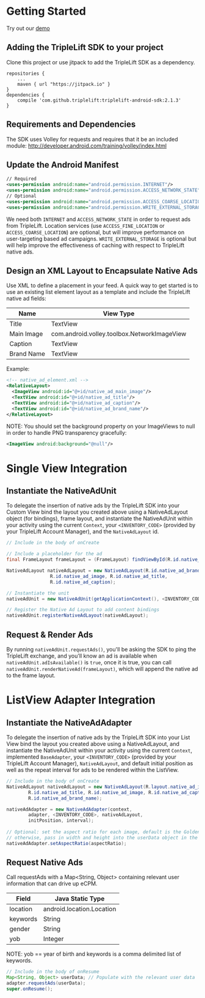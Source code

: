 # Getting Started

Try out our [demo](https://s3.amazonaws.com/mobile.triplelift.com/triplelift-android-sample.zip)

## Adding the TripleLift SDK to your project

Clone this project or use jitpack to add the TripleLift SDK as a dependency.

````
repositories { 
    ...
    maven { url "https://jitpack.io" }
}
dependencies {
    compile 'com.github.triplelift:triplelift-android-sdk:2.1.3'
}
````

## Requirements and Dependencies

The SDK uses Volley for requests and requires that it be an included module: http://developer.android.com/training/volley/index.html

## Update the Android Manifest

````xml
// Required
<uses-permission android:name="android.permission.INTERNET"/>
<uses-permission android:name="android.permission.ACCESS_NETWORK_STATE"/>
// Optional 
<uses-permission android:name="android.permission.ACCESS_COARSE_LOCATION"/>
<uses-permission android:name="android.permission.WRITE_EXTERNAL_STORAGE"/>  
````

We need both ````INTERNET```` and ````ACCESS_NETWORK_STATE```` in order to request ads from TripleLift. Location services (use ````ACCESS_FINE_LOCATION```` or ````ACCESS_COARSE_LOCATION````) are optional, but will improve performance on user-targeting based ad campaigns. ````WRITE_EXTERNAL_STORAGE```` is optional but will help improve the effectiveness of caching with respect to TripleLift native ads.

## Design an XML Layout to Encapsulate Native Ads

Use XML to define a placement in your feed. A quick way to get started is to use an existing list element layout as a template and include the TripleLift native ad fields:

Name | View Type
-----|----------
Title | TextView
Main Image | com.android.volley.toolbox.NetworkImageView
Caption | TextView
Brand Name | TextView

Example:

````xml
<!-- native_ad_element.xml -->
<RelativeLayout>
  <ImageView android:id="@+id/native_ad_main_image"/>
  <TextView android:id="@+id/native_ad_title"/>
  <TextView android:id="@+id/native_ad_caption"/>
  <TextView android:id="@+id/native_ad_brand_name"/>
</RelativeLayout>
````

NOTE: You should set the background property on your ImageViews to null in order to handle PNG transparency gracefully:

````xml
<ImageView android:background="@null"/>
````

# Single View Integration

## Instantiate the NativeAdUnit

To delegate the insertion of native ads by the TripleLift SDK into your Custom View bind the layout you created above using a NativeAdLayout object (for bindings), frame layout, and instantiate the NativeAdUnit within your activity using the current ````Context````, your ````<INVENTORY_CODE>```` (provided by your TripleLift Account Manager), and the ````NativeAdLayout```` id.

````java
// Include in the body of onCreate

// Include a placeholder for the ad
final FrameLayout frameLayout = (FrameLayout) findViewById(R.id.native_ad_placeholder);

NativeAdLayout nativeAdLayout = new NativeAdLayout(R.id.native_ad_brand_name,
                R.id.native_ad_image, R.id.native_ad_title,
                R.id.native_ad_caption);

// Instantiate the unit
nativeAdUnit = new NativeAdUnit(getApplicationContext(), <INVENTORY_CODE>, R.layout.ad_item);

// Register the Native Ad Layout to add content bindings
nativeAdUnit.registerNativeAdLayout(nativeAdLayout);
````

## Request & Render Ads

By running ````nativeAdUnit.requestAds()````, you'll be asking the SDK to ping the TripleLift exchange, and you'll know an ad is available when ````nativeAdUnit.adIsAvailable()```` is ````true````, once it is true, you can call ````nativeAdUnit.renderNativeAd(frameLayout)````, which will append the native ad to the frame layout.

# ListView Adapter Integration

## Instantiate the NativeAdAdapter

To delegate the insertion of native ads by the TripleLift SDK into your List View bind the layout you created above using a NativeAdLayout, and instantiate the NativeAdUnit within your activity using the current ````Context````, implemented ````BaseAdapter````, your ````<INVENTORY_CODE>```` (provided by your TripleLift Account Manager), ````NativeAdLayout````, and default initial position as well as the repeat interval for ads to be rendered within the ListView. 

````java
// Include in the body of onCreate
NativeAdLayout nativeAdLayout = new NativeAdLayout(R.layout.native_ad_item,
        R.id.native_ad_title, R.id.native_ad_image, R.id.native_ad_caption, 
        R.id.native_ad_brand_name);

nativeAdAdapter = new NativeAdAdapter(context,
        adapter, <INVENTORY_CODE>, nativeAdLayout, 
        initPosition, interval);
        
// Optional: set the aspect ratio for each image, default is the Golden Ratio
// otherwise, pass in width and height into the userData object in the nativeAdAdapter
nativeAdAdapter.setAspectRatio(aspectRatio);
````

## Request Native Ads
Call requestAds with a Map<String, Object> containing relevant user information that can drive up eCPM.

Field | Java Static Type
------|---------
location | android.location.Location
keywords | String 
gender | String
yob | Integer

NOTE: yob == year of birth and keywords is a comma delimited list of keywords.

````java
// Include in the body of onResume
Map<String, Object> userData; // Populate with the relevant user data
adapter.requestAds(userData);
super.onResume();
````
